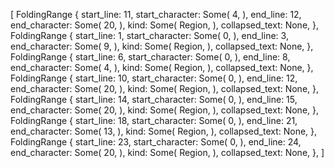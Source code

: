 [
    FoldingRange {
        start_line: 11,
        start_character: Some(
            4,
        ),
        end_line: 12,
        end_character: Some(
            20,
        ),
        kind: Some(
            Region,
        ),
        collapsed_text: None,
    },
    FoldingRange {
        start_line: 1,
        start_character: Some(
            0,
        ),
        end_line: 3,
        end_character: Some(
            9,
        ),
        kind: Some(
            Region,
        ),
        collapsed_text: None,
    },
    FoldingRange {
        start_line: 6,
        start_character: Some(
            0,
        ),
        end_line: 8,
        end_character: Some(
            4,
        ),
        kind: Some(
            Region,
        ),
        collapsed_text: None,
    },
    FoldingRange {
        start_line: 10,
        start_character: Some(
            0,
        ),
        end_line: 12,
        end_character: Some(
            20,
        ),
        kind: Some(
            Region,
        ),
        collapsed_text: None,
    },
    FoldingRange {
        start_line: 14,
        start_character: Some(
            0,
        ),
        end_line: 15,
        end_character: Some(
            20,
        ),
        kind: Some(
            Region,
        ),
        collapsed_text: None,
    },
    FoldingRange {
        start_line: 18,
        start_character: Some(
            0,
        ),
        end_line: 21,
        end_character: Some(
            13,
        ),
        kind: Some(
            Region,
        ),
        collapsed_text: None,
    },
    FoldingRange {
        start_line: 23,
        start_character: Some(
            0,
        ),
        end_line: 24,
        end_character: Some(
            20,
        ),
        kind: Some(
            Region,
        ),
        collapsed_text: None,
    },
]